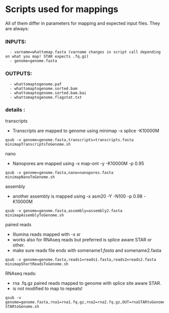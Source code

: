 # Scripts used for mappings  
All of them differ in parameters for mapping and expected input files. They are always:  

### INPUTS: 
```
  - varname=whattomap.fasta (varname changes in script call depending on what you map! STAR expects .fq.gz)  
  - genome=genome.fasta  
```
### OUTPUTS:  
```
  - whattomaptogenome.paf  
  - whattomaptogenome.sorted.bam  
  - whattomaptogenome.sorted.bam.bai  
  - whattomaptogenome.flagstat.txt  
```

### details :   

transcripts  
  - Transcripts are mapped to genome using minimap -x splice -K10000M  

```
qsub -v genome=genome.fasta,transcripts=transcripts.fasta minimapTranscriptsToGenome.sh  
```

nano  
  - Nanopores are mapped using -x map-ont -y -K10000M -p 0.95  

```
qsub -v genome=genome.fasta,nano=nanopores.fasta minimapNanoToGenome.sh  
```
assembly  
  - another assembly is mapped using -x asm20 -Y -N100 -p 0.98 -K10000M  

```
qsub -v genome=genome.fasta,assembly=assembly2.fasta minimapAssemblyToGenome.sh  
```

paired reads 
  - Illumina reads mapped with -x sr  
  - works also for RNAseq reads but preferred is splice aware STAR or other.  
  - make sure reads file ends with somename*1.fasta* and somename2.fasta  

```
qsub -v genome=genome.fasta,reads1=reads1.fasta,reads2=reads2.fasta minimapShortReadsToGenome.sh  
```

RNAseq reads:  
  - rna .fq.gz paired reads mapped to genome with splice site aware STAR.
  - is not modified to map to repeats!  
```
qsub -v genome=genome.fasta,rna1=rna1.fq.gz,rna2=rna2.fq.gz,OUT=rnaSTARtoGenome STARtoGenome.sh
```
  

